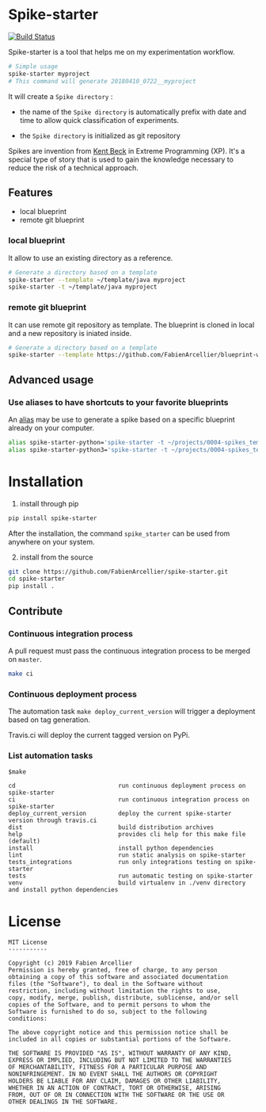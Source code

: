 # Spike-starter

[![Build Status](https://travis-ci.org/FabienArcellier/spike-starter.svg?branch=master)](https://travis-ci.org/FabienArcellier/spike-starter)

Spike-starter is a tool that helps me on my experimentation workflow.

```bash
# Simple usage
spike-starter myproject
# This command will generate 20180410_0722__myproject
```

It will create a `Spike directory` :

* the name of the `Spike directory` is automatically prefix with date and time
to allow quick classification of experiments.

* the `Spike directory` is initialized as git repository

Spikes are invention from [Kent Beck](https://fr.wikipedia.org/wiki/Kent_Beck) in Extreme Programming (XP).
It's a special type of story that is used to gain the knowledge
necessary to reduce the risk of a technical approach.

## Features

* local blueprint
* remote git blueprint

### local blueprint

It allow to use an existing directory as a reference.

```bash
# Generate a directory based on a template
spike-starter --template ~/template/java myproject
spike-starter -t ~/template/java myproject
```

### remote git blueprint

It can use remote git repository as template. The blueprint is cloned in local
and a new repository is iniated inside.

```bash
# Generate a directory based on a template
spike-starter --template https://github.com/FabienArcellier/blueprint-webapp-flask.git myproject
```

## Advanced usage

### Use aliases to have shortcuts to your favorite blueprints

An [alias](https://ss64.com/bash/alias.html) may be use to generate
a spike based on a specific blueprint already on your computer.

```bash
alias spike-starter-python='spike-starter -t ~/projects/0004-spikes_template/python_spike'
alias spike-starter-python3='spike-starter -t ~/projects/0004-spikes_template/python3_spike'
```

# Installation

1. install through pip

```bash
pip install spike-starter
```

After the installation, the command `spike_starter` can be used
from anywhere on your system.

2. install from the source

```bash
git clone https://github.com/FabienArcellier/spike-starter.git
cd spike-starter
pip install .
```

## Contribute

### Continuous integration process

A pull request must pass the continuous integration process
to be merged on ``master``.

```bash
make ci
```

### Continuous deployment process

The automation task ``make deploy_current_version`` will trigger a deployment
based on tag generation.

Travis.ci will deploy the current tagged version on PyPi.

### List automation tasks

```
$make

cd                             run continuous deployment process on spike-starter
ci                             run continuous integration process on spike-starter
deploy_current_version         deploy the current spike-starter version through travis.ci
dist                           build distribution archives
help                           provides cli help for this make file (default)
install                        install python dependencies
lint                           run static analysis on spike-starter
tests_integrations             run only integrations testing on spike-starter
tests                          run automatic testing on spike-starter
venv                           build virtualenv in ./venv directory and install python dependencies
```

# License

```
MIT License
-----------

Copyright (c) 2019 Fabien Arcellier
Permission is hereby granted, free of charge, to any person
obtaining a copy of this software and associated documentation
files (the "Software"), to deal in the Software without
restriction, including without limitation the rights to use,
copy, modify, merge, publish, distribute, sublicense, and/or sell
copies of the Software, and to permit persons to whom the
Software is furnished to do so, subject to the following
conditions:

The above copyright notice and this permission notice shall be
included in all copies or substantial portions of the Software.

THE SOFTWARE IS PROVIDED "AS IS", WITHOUT WARRANTY OF ANY KIND,
EXPRESS OR IMPLIED, INCLUDING BUT NOT LIMITED TO THE WARRANTIES
OF MERCHANTABILITY, FITNESS FOR A PARTICULAR PURPOSE AND
NONINFRINGEMENT. IN NO EVENT SHALL THE AUTHORS OR COPYRIGHT
HOLDERS BE LIABLE FOR ANY CLAIM, DAMAGES OR OTHER LIABILITY,
WHETHER IN AN ACTION OF CONTRACT, TORT OR OTHERWISE, ARISING
FROM, OUT OF OR IN CONNECTION WITH THE SOFTWARE OR THE USE OR
OTHER DEALINGS IN THE SOFTWARE.
```

